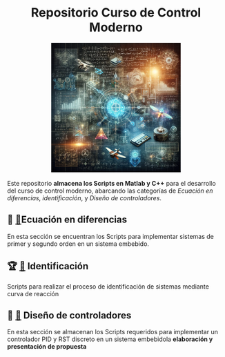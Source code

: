 
<h1 align="center">Repositorio Curso de Control Moderno</h1>

<p align="center">
<img src="./Logos/Control.webp" height="300">
</p>


Este repositorio **almacena los Scripts en Matlab y C++** para el desarrollo del curso de control moderno, abarcando las categorías de *Ecuación en diferencias*, *identificación*, y *Diseño de controladores*.


## 📝 [📂](./EcuacionesDiferencias/)Ecuación en diferencias

En esta sección se encuentran los Scripts para implementar sistemas de primer y segundo orden en un sistema embebido.

## 🏆 [📂](./MatlabFilesIdentification/) Identificación
Scripts para realizar el proceso de identificación de sistemas mediante curva de reacción

## 📄 [📂](./Diseño%20de%20controladores/) Diseño de controladores

En esta sección se almacenan los Scripts requeridos para implementar un controlador PID y RST discreto en un sistema embebidola **elaboración y presentación de propuesta**



